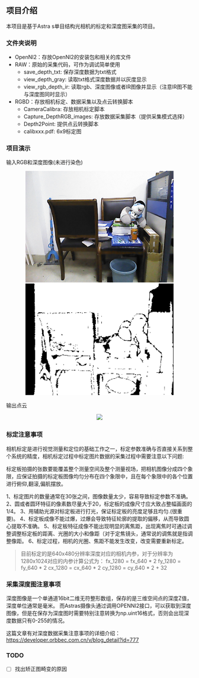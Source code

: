 ## 项目介绍
本项目是基于Astra s单目结构光相机的标定和深度图采集的项目。

### 文件夹说明

- OpenNI2：存放OpenNI2的安装包和相关的库文件
- RAW：原始的采集代码，可作为调试简单使用
  - save_depth_txt: 保存深度数据为txt格式
  - view_depth_gray: 读取txt格式深度数据并以灰度显示
  - view_rgb_depth_ir: 读取rgb、深度图像或者IR图像并显示（注意IR图不能与深度图同时显示）
- RGBD：存放相机标定、数据采集以及点云转换脚本
  - CameraCalibra: 存放相机标定脚本
  - Capture_DepthRGB_images: 存放数据采集脚本（提供采集模式选择）
  - Depth2Point: 提供点云转换脚本
  - calibxxx.pdf: 6x9标定图

### 项目演示

输入RGB和深度图像(未进行染色)

<center class="half">
    <img src="./imgs/Color.png" width="400">
    <img src="./imgs/Depth.png" width="400">
</center>

输出点云

<center class="half">
    <img src="./imgs/test.gif">
</center>

### 标定注意事项

相机标定是进行视觉测量和定位的基础工作之一，标定参数准确与否直接关系到整个系统的精度，相机标定过程中标定图片数据的采集过程中需要注意以下问题:

标定板拍摄的张数要能覆盖整个测量空间及整个测量视场，把相机图像分成四个象限，应保证拍摄的标定板图像均匀分布在四个象限中，且在每个象限中的各个位置进行俯仰,翻滚,偏航摆放。

1、标定图片的数量通常在30张之间，图像数量太少，容易导致标定参数不准确。
2、圆或者圆环特征的像素数尽量大于20，标定板的成像尺寸应大致占整幅画面的1/4。
3、用辅助光源对标定板进行打光，保证标定板的亮度足够且均匀.(很重要)。
4、标定板成像不能过爆，过爆会导致特征轮廓的提取的偏移，从而导致圆心提取不准确。
5、标定板特征成像不能出现明显的离焦距，出现离焦时可通过调整调整标定板的距离、光圈的大小和像距（对于定焦镜头，通常说的调焦就是指调整像距。
6、标定过程，相机的光圈、焦距不能发生改变，改变需要重新标定。

> 目前标定的是640x480分辨率深度对应的相机内参，对于分辨率为1280x1024对应的内参计算公式为：
> fx_1280 = fx_640 * 2
> fy_1280 = fy_640 * 2
> cx_1280 = cx_640 * 2
> cy_1280 = cy_640 * 2 + 32

### 采集深度图注意事项

深度图像是一个单通道16bit二维无符整形数组，保存的是三维空间点的深度Z值，深度单位通常是毫米。
而Astras摄像头通过调用OPENNI2接口，可以获取到深度图像，但是在保存为深度图时需要特别注意转换为np.uint16格式，否则会出现深度数据只有0-255的情况。

这篇文章有对深度数据采集注意事项的详细介绍：https://developer.orbbec.com.cn/v/blog_detail?id=777

### TODO

- [ ] 找出矫正图畸变的原因
